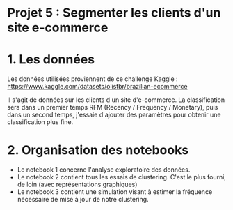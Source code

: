 # Projet 5 : Segmenter les clients d'un site e-commerce

# 1. Les données 

Les données utilisées proviennent de ce challenge Kaggle : https://www.kaggle.com/datasets/olistbr/brazilian-ecommerce

Il s'agit de données sur les clients d'un site d'e-commerce. 
La classification sera dans un premier temps RFM (Recency / Frequency / Monetary), puis dans un second temps, j'essaie d'ajouter des
paramètres  pour obtenir une classification plus fine.

# 2. Organisation des notebooks

- Le notebook 1 concerne l'analyse exploratoire des données.
- Le notebook 2 contient tous les essais de clustering. C'est le plus fourni, de loin (avec représentations graphiques)
- Le notebook 3 contient une simulation visant à estimer la fréquence nécessaire de mise à jour de notre clustering.
